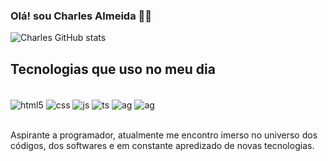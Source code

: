 ### Olá! sou Charles Almeida ✋🏽

![Charles GitHub stats](https://github-readme-stats.vercel.app/api?username=CharlesSouzaAlmeida&show_icons=true&theme=merko)

## Tecnologias que uso no meu dia

<div style = "display: inline_block"><br/>
<img align="center" alt="html5" src="https://img.shields.io/badge/HTML5-E34F26?style=for-the-badge&logo=html5&logoColor=white"/>
<img align="center" alt="css" src="https://img.shields.io/badge/CSS3-1572B6?style=for-the-badge&logo=css3&logoColor=white"/>
<img align="center" alt="js" src="https://img.shields.io/badge/JavaScript-323330?style=for-the-badge&logo=javascript&logoColor=F7DF1E"/>
<img align="center" alt="ts" src="https://img.shields.io/badge/TypeScript-007ACC?style=for-the-badge&logo=typescript&logoColor=white"/>
<img align="center" alt="ag" src="https://img.shields.io/badge/Angular-DD0031?style=for-the-badge&logo=angular&logoColor=white"/>
<img align="center" alt="ag" src="https://img.shields.io/badge/Ionic-3880FF?style=for-the-badge&logo=ionic&logoColor=white"/>
</div> <br>

 Aspirante a programador, atualmente me encontro imerso no universo dos códigos, dos softwares e em
constante apredizado de novas tecnologias.

